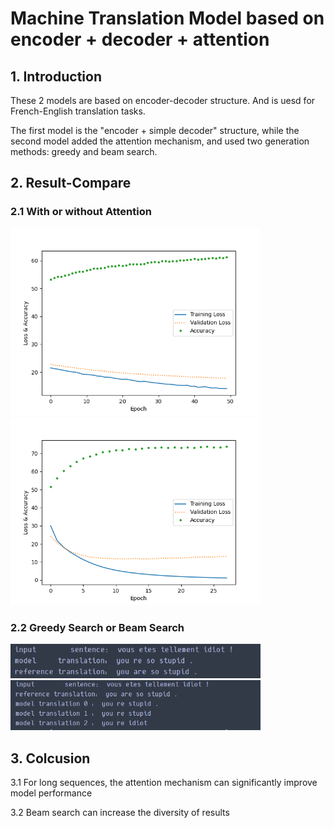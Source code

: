 # Machine Translation Model based on encoder + decoder + attention

## 1. Introduction
These 2 models are based on encoder-decoder structure. And is uesd for French-English translation tasks.

The first model is the "encoder + simple decoder" structure, while the second model added the attention mechanism, and used two generation methods: greedy and beam search.

## 2. Result-Compare
### 2.1 With or without Attention
<p float="center">
  <img src="./IMG/Model%20%20without%20attention.png" width="400" />
  <img src="./IMG/Model%20%20with%20attention.png" width="400" /> 
</p>

### 2.2 Greedy Search or Beam Search
<p float="center">
  <img src="https://github.com/Make0930/Machine-Translation-Model/blob/main/IMG/Greedy-Search.png" width="400" />
  <img src="https://github.com/Make0930/Machine-Translation-Model/blob/main/IMG/Beam_Search.png" width="400" /> 
</p>


## 3. Colcusion
3.1 For long sequences, the attention mechanism can significantly improve model performance

3.2 Beam search can increase the diversity of results
